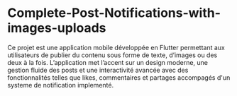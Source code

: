 # Complete-Post-Notifications-with-images-uploads
Ce projet est une application mobile développée en Flutter permettant aux utilisateurs de publier du contenu sous forme de texte, d’images ou des deux à la fois. L’application met l’accent sur un design moderne, une gestion fluide des posts et une interactivité avancée avec des fonctionnalités telles que likes, commentaires et partages accompagés d'un systeme de notification implementé.
